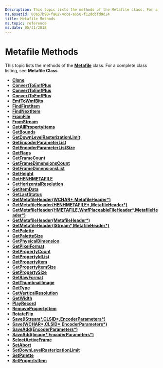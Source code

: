 ```yaml
---
Description: This topic lists the methods of the Metafile class. For a complete class listing, see Metafile Class.
ms.assetid: 80a57b90-fa62-4cce-a658-f12dcbfd9d24
title: Metafile Methods
ms.topic: reference
ms.date: 05/31/2018
---
```


# Metafile Methods

This topic lists the methods of the [**Metafile**](/windows/desktop/api/gdiplusheaders/nl-gdiplusheaders-metafile) class. For a complete class listing, see **Metafile Class**.

-   [**Clone**](/windows/desktop/api/Gdiplusheaders/nf-gdiplusheaders-image-clone)
-   [**ConvertToEmfPlus**](https://msdn.microsoft.com/en-us/library/ms535281(v=VS.85).aspx)
-   [**ConvertToEmfPlus**](https://msdn.microsoft.com/en-us/library/ms535282(v=VS.85).aspx)
-   [**ConvertToEmfPlus**](https://msdn.microsoft.com/en-us/library/ms535283(v=VS.85).aspx)
-   [**EmfToWmfBits**](/windows/desktop/api/gdiplusheaders/nf-gdiplusheaders-metafile-emftowmfbits)
-   [**FindFirstItem**](/windows/desktop/api/Gdiplusheaders/nf-gdiplusheaders-image-findfirstitem)
-   [**FindNextItem**](/windows/desktop/api/Gdiplusheaders/nf-gdiplusheaders-image-findnextitem)
-   [**FromFile**](/windows/desktop/api/Gdiplusheaders/nf-gdiplusheaders-image-fromfile)
-   [**FromStream**](/windows/desktop/api/Gdiplusheaders/nf-gdiplusheaders-image-fromstream)
-   [**GetAllPropertyItems**](/windows/desktop/api/Gdiplusheaders/nf-gdiplusheaders-image-getallpropertyitems)
-   [**GetBounds**](/windows/desktop/api/Gdiplusheaders/nf-gdiplusheaders-image-getbounds)
-   [**GetDownLevelRasterizationLimit**](/windows/desktop/api/gdiplusheaders/nf-gdiplusheaders-metafile-getdownlevelrasterizationlimit)
-   [**GetEncoderParameterList**](/windows/desktop/api/Gdiplusheaders/nf-gdiplusheaders-image-getencoderparameterlist)
-   [**GetEncoderParameterListSize**](/windows/desktop/api/Gdiplusheaders/nf-gdiplusheaders-image-getencoderparameterlistsize)
-   [**GetFlags**](/windows/desktop/api/Gdiplusheaders/nf-gdiplusheaders-image-getflags)
-   [**GetFrameCount**](/windows/desktop/api/Gdiplusheaders/nf-gdiplusheaders-image-getframecount)
-   [**GetFrameDimensionsCount**](/windows/desktop/api/Gdiplusheaders/nf-gdiplusheaders-image-getframedimensionscount)
-   [**GetFrameDimensionsList**](/windows/desktop/api/Gdiplusheaders/nf-gdiplusheaders-image-getframedimensionslist)
-   [**GetHeight**](/windows/desktop/api/Gdiplusheaders/nf-gdiplusheaders-image-getheight)
-   [**GetHENHMETAFILE**](/windows/desktop/api/gdiplusheaders/nf-gdiplusheaders-metafile-gethenhmetafile)
-   [**GetHorizontalResolution**](/windows/desktop/api/Gdiplusheaders/nf-gdiplusheaders-image-gethorizontalresolution)
-   [**GetItemData**](/windows/desktop/api/Gdiplusheaders/nf-gdiplusheaders-image-getitemdata)
-   [**GetLastStatus**](/windows/desktop/api/Gdiplusheaders/nf-gdiplusheaders-image-getlaststatus)
-   [**GetMetafileHeader(WCHAR\*,MetafileHeader\*)**](https://msdn.microsoft.com/en-us/library/ms535276(v=VS.85).aspx)
-   [**GetMetafileHeader(HENHMETAFILE\*,MetafileHeader\*)**](https://msdn.microsoft.com/en-us/library/ms535277(v=VS.85).aspx)
-   [**GetMetafileHeader(HMETAFILE,WmfPlaceableFileHeader\*,MetafileHeader\*)**](https://msdn.microsoft.com/en-us/library/ms535278(v=VS.85).aspx)
-   [**GetMetafileHeader(MetafileHeader\*)**](https://msdn.microsoft.com/en-us/library/ms535279(v=VS.85).aspx)
-   [**GetMetafileHeader(IStream\*,MetafileHeader\*)**](https://msdn.microsoft.com/en-us/library/ms535280(v=VS.85).aspx)
-   [**GetPalette**](/windows/desktop/api/Gdiplusheaders/nf-gdiplusheaders-image-getpalette)
-   [**GetPaletteSize**](/windows/desktop/api/Gdiplusheaders/nf-gdiplusheaders-image-getpalettesize)
-   [**GetPhysicalDimension**](/windows/desktop/api/Gdiplusheaders/nf-gdiplusheaders-image-getphysicaldimension)
-   [**GetPixelFormat**](/windows/desktop/api/Gdiplusheaders/nf-gdiplusheaders-image-getpixelformat)
-   [**GetPropertyCount**](/windows/desktop/api/Gdiplusheaders/nf-gdiplusheaders-image-getpropertycount)
-   [**GetPropertyIdList**](/windows/desktop/api/Gdiplusheaders/nf-gdiplusheaders-image-getpropertyidlist)
-   [**GetPropertyItem**](/windows/desktop/api/Gdiplusheaders/nf-gdiplusheaders-image-getpropertyitem)
-   [**GetPropertyItemSize**](/windows/desktop/api/Gdiplusheaders/nf-gdiplusheaders-image-getpropertyitemsize)
-   [**GetPropertySize**](/windows/desktop/api/Gdiplusheaders/nf-gdiplusheaders-image-getpropertysize)
-   [**GetRawFormat**](/windows/desktop/api/Gdiplusheaders/nf-gdiplusheaders-image-getrawformat)
-   [**GetThumbnailImage**](/windows/desktop/api/Gdiplusheaders/nf-gdiplusheaders-image-getthumbnailimage)
-   [**GetType**](/windows/desktop/api/Gdiplusheaders/nf-gdiplusheaders-image-gettype)
-   [**GetVerticalResolution**](/windows/desktop/api/Gdiplusheaders/nf-gdiplusheaders-image-getverticalresolution)
-   [**GetWidth**](/windows/desktop/api/Gdiplusheaders/nf-gdiplusheaders-image-getwidth)
-   [**PlayRecord**](/windows/desktop/api/gdiplusheaders/nf-gdiplusheaders-metafile-playrecord)
-   [**RemovePropertyItem**](/windows/desktop/api/Gdiplusheaders/nf-gdiplusheaders-image-removepropertyitem)
-   [**RotateFlip**](/windows/desktop/api/Gdiplusheaders/nf-gdiplusheaders-image-rotateflip)
-   [**Save(IStream\*,CLSID\*,EncoderParameters\*)**](https://msdn.microsoft.com/en-us/library/ms535406(v=VS.85).aspx)
-   [**Save(WCHAR\*,CLSID\*,EncoderParameters\*)**](https://msdn.microsoft.com/en-us/library/ms535407(v=VS.85).aspx)
-   [**SaveAdd(EncoderParameters\*)**](https://msdn.microsoft.com/en-us/library/ms535408(v=VS.85).aspx)
-   [**SaveAdd(Image\*,EncoderParameters\*)**](https://msdn.microsoft.com/en-us/library/ms535409(v=VS.85).aspx)
-   [**SelectActiveFrame**](/windows/desktop/api/Gdiplusheaders/nf-gdiplusheaders-image-selectactiveframe)
-   [**SetAbort**](/windows/desktop/api/Gdiplusheaders/nf-gdiplusheaders-image-setabort)
-   [**SetDownLevelRasterizationLimit**](/windows/desktop/api/gdiplusheaders/nf-gdiplusheaders-metafile-setdownlevelrasterizationlimit)
-   [**SetPalette**](/windows/desktop/api/Gdiplusheaders/nf-gdiplusheaders-image-setpalette)
-   [**SetPropertyItem**](/windows/desktop/api/Gdiplusheaders/nf-gdiplusheaders-image-setpropertyitem)

 

 



